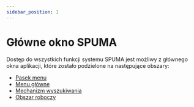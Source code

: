 ```yaml
---
sidebar_position: 1
---
```


# Główne okno SPUMA

Dostęp do wszystkich funkcji systemu SPUMA jest możliwy z głównego okna aplikacji, które zostało podzielone na następujące obszary:
- [Pasek menu](./pasek-menu)
- [Menu główne](./menu-glowne)
- [Mechanizm wyszukiwania](./wyszukiwanie)
- [Obszar roboczy](./obszar-roboczy)
